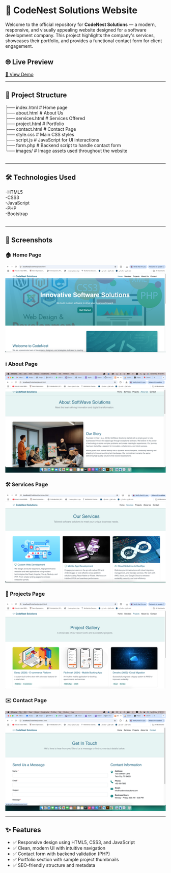 # 🚀 CodeNest Solutions Website

Welcome to the official repository for **CodeNest Solutions** — a modern, responsive, and visually appealing website designed for a software development company. This project highlights the company's services, showcases their portfolio, and provides a functional contact form for client engagement.

## 🌐 Live Preview

[🔗 View Demo](https://m-mustafa512.github.io/CodeNest-Solutions/) 

---

## 📁 Project Structure
├── index.html # Home page  <br>
├── about.html # About Us <br>
├── services.html # Services Offered <br>
├── project.html # Portfolio <br>
├── contact.html # Contact Page <br>
├── style.css # Main CSS styles <br>
├── script.js # JavaScript for UI interactions <br>
├── form.php # Backend script to handle contact form <br>
└── images/ # Image assets used throughout the website <br><br> 

---

## 🛠️ Technologies Used
-HTML5 <br>
-CSS3 <br> 
-JavaScript <br>
-PHP <br>
-Bootstrap <br><br>

---

## 📸 Screenshots

### 🏠 Home Page
![Home Page](screenshots/home.png)

### ℹ️ About Page
![About Page](screenshots/about.png)

### 🛠️ Services Page
![Services Page](screenshots/services.png)

### 💼 Projects Page
![Projects Page](screenshots/projects.png)

### ✉️ Contact Page
![Contact Page](screenshots/contact.png)


---

## ✨ Features

- ✅ Responsive design using HTML5, CSS3, and JavaScript
- ✅ Clean, modern UI with intuitive navigation
- ✅ Contact form with backend validation (PHP)
- ✅ Portfolio section with sample project thumbnails
- ✅ SEO-friendly structure and metadata




